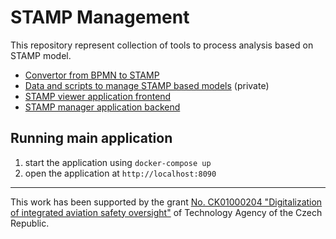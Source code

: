 # STAMP Management

This repository represent collection of tools to process analysis based on STAMP model.
- [Convertor from BPMN to STAMP](https://github.com/kbss-cvut/bpmn2stamp)
- [Data and scripts to manage STAMP based models](https://github.com/kbss-cvut/bpmn-convertor-examples) (private)
- [STAMP viewer application frontend](https://github.com/kbss-cvut/stamp-viewer)
- [STAMP manager application backend](https://github.com/kbss-cvut/stamp-manager)

## Running main application

1) start the application using `docker-compose up`
2) open the application at `http://localhost:8090`

-----
This work has been supported by the grant [No. CK01000204 "Digitalization of integrated aviation safety oversight"](https://starfos.tacr.cz/en/project/CK01000073) of Technology Agency of the Czech Republic.
